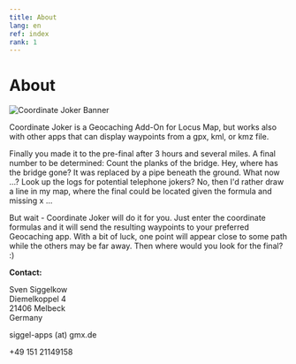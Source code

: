 ```yaml
---
title: About
lang: en
ref: index
rank: 1
---
```


# About
![Coordinate Joker Banner](https://raw.githubusercontent.com/siggel/coordinatejoker/refs/heads/master/images/playstore/banner.png)

Coordinate Joker is a Geocaching Add-On for Locus Map, but works also with other apps that can display waypoints from a gpx, kml, or kmz file.

Finally you made it to the pre-final after 3 hours and several miles. A final number to be determined: Count the planks of the bridge. Hey, where has the bridge gone? It was replaced by a pipe beneath the ground. What now ...? Look up the logs for potential telephone jokers? No, then I'd rather draw a line in my map, where the final could be located given the formula and missing x ...

But wait - Coordinate Joker will do it for you. Just enter the coordinate formulas and it will send the resulting waypoints to your preferred Geocaching app. With a bit of luck, one point will appear close to some path while the others may be far away. Then where would you look for the final? :)

**Contact:**

Sven Siggelkow  
Diemelkoppel 4  
21406 Melbeck  
Germany

siggel-apps (at) gmx.de

+49 151 21149158